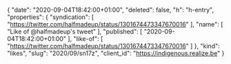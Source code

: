 {
  "date": "2020-09-04T18:42:00+01:00",
  "deleted": false,
  "h": "h-entry",
  "properties": {
    "syndication": [
      "https://twitter.com/halfmadeup/status/1301674473347670016"
    ],
    "name": [
      "Like of @halfmadeup's tweet"
    ],
    "published": [
      "2020-09-04T18:42:00+01:00"
    ],
    "like-of": [
      "https://twitter.com/halfmadeup/status/1301674473347670016"
    ]
  },
  "kind": "likes",
  "slug": "2020/09/sn17z",
  "client_id": "https://indigenous.realize.be"
}
